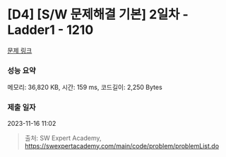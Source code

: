 # [D4] [S/W 문제해결 기본] 2일차 - Ladder1 - 1210 

[문제 링크](https://swexpertacademy.com/main/code/problem/problemDetail.do?contestProbId=AV14ABYKADACFAYh) 

### 성능 요약

메모리: 36,820 KB, 시간: 159 ms, 코드길이: 2,250 Bytes

### 제출 일자

2023-11-16 11:02



> 출처: SW Expert Academy, https://swexpertacademy.com/main/code/problem/problemList.do